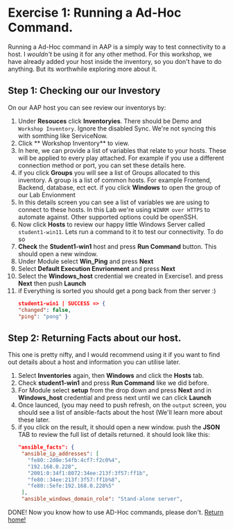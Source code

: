 # Exercise 1: Running a Ad-Hoc Command. 

Running a Ad-Hoc command in AAP is a simply way to test connectivity to a host. I *wouldn't* be using it for any other method. For this workshop, we have already added your host inside the inventory, so you don't have to do anything. But its worthwhile exploring more about it.

## Step 1: Checking our our Investory

On our AAP host you can see review our inventorys by:

1. Under **Resouces** click **Inventoryies**. There should be Demo and `Workshop Inventory`. Ignore the disabled Sync. We're not syncing this with somthing like ServiceNow.
2. Click ** Workshop Inventory** to view.
3. In here, we can provide a list of variables that relate to your hosts. These will be applied to every play attached. For example if you use a different connection method or port, you can set these details here.
4. if you click **Groups** you will see a list of Groups allocated to this inventory. A group is a list of common hosts. For example Frontend, Backend, database, ect ect. if you click **Windows** to open the group of our Lab Envionment
5. In this details screen you can see a list of variables we are using to connect to these hosts. In this Lab we're using `WINRM over HTTPS` to automate against. Other supported options could be openSSH.
6. Now click **Hosts** to review our happy little Windows Server called `student1-win11`. Lets run a command to it to test our connectivity. To do so
7. **Check** the **Student1-win1** host and press **Run Command** button. This should open a new window.
8. Under Module select **Win_Ping** and press **Next**
9. Select **Default Execution Envrionment** and press **Next**
10. Select the **Windows_host** credential we created in Exercise1. and press **Next** then push **Launch**
11. if Everything is sorted you should get a pong back from ther server :)
    ```JSON
    student1-win1 | SUCCESS => {
    "changed": false,
    "ping": "pong" }

## Step 2: Returning Facts about our host. 
This one is pretty nifty, and I would recommend using it if you want to find out details about a host and information you can utilise later.
1. Select **Inventories** again, then **Windows** and click the **Hosts** tab.
2. Check **student1-win1** and press **Run Command** like we did before.
3. For Module select **setup** from the drop down and press **Next** and in **Windows_host** credential and press next until  we can click **Launch**
4. Once launced, (you may need to push refresh, on the `output` screen, you should see a list of ansible-facts about the host (We'll learn more about these later.
5. if you click on the result, it should open a new window. push the **JSON** TAB to review the full list of details returned. it should look like this: 
   ```JSON
   "ansible_facts": {
    "ansible_ip_addresses": [
      "fe80::2d0e:54fb:4cf7:f2c0%4",
      "192.168.0.228",
      "2001:0:34f1:8072:34ee:213f:3f57:ff1b",
      "fe80::34ee:213f:3f57:ff1b%8",
      "fe80::5efe:192.168.0.228%5"
    ],
    "ansible_windows_domain_role": "Stand-alone server",
   

DONE! Now you know how to use AD-Hoc commands, please don't.  [Return home! ](index.md) 
